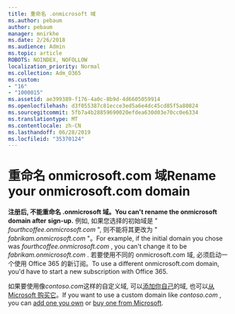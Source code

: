 ```yaml
---
title: 重命名 .onmicrosoft 域
ms.author: pebaum
author: pebaum
manager: mnirkhe
ms.date: 2/26/2018
ms.audience: Admin
ms.topic: article
ROBOTS: NOINDEX, NOFOLLOW
localization_priority: Normal
ms.collection: Adm_O365
ms.custom:
- "16"
- "1000015"
ms.assetid: ae399389-f176-4a0c-8b9d-4d6605059914
ms.openlocfilehash: d3f055387c81ecce3ed5a6e4dc45cd85f5a80824
ms.sourcegitcommit: 5fb7a4b28859690020efdea630d03e70cc0e6334
ms.translationtype: MT
ms.contentlocale: zh-CN
ms.lasthandoff: 06/28/2019
ms.locfileid: "35370124"
---
```

# <a name="rename-your-onmicrosoftcom-domain"></a><span data-ttu-id="85ccb-102">重命名 onmicrosoft.com 域</span><span class="sxs-lookup"><span data-stu-id="85ccb-102">Rename your onmicrosoft.com domain</span></span>

 <span data-ttu-id="85ccb-103">**注册后, 不能重命名 .onmicrosoft 域。**</span><span class="sxs-lookup"><span data-stu-id="85ccb-103">**You can't rename the onmicrosoft domain after sign-up.**</span></span> <span data-ttu-id="85ccb-104">例如, 如果您选择的初始域是 " *fourthcoffee.onmicrosoft.com* ", 则不能将其更改为 " *fabrikam.onmicrosoft.com* "。</span><span class="sxs-lookup"><span data-stu-id="85ccb-104">For example, if the initial domain you chose was  *fourthcoffee.onmicrosoft.com*  , you can't change it to be  *fabrikam.onmicrosoft.com*  .</span></span> <span data-ttu-id="85ccb-105">若要使用不同的 onmicrosoft.com 域, 必须启动一个使用 Office 365 的新订阅。</span><span class="sxs-lookup"><span data-stu-id="85ccb-105">To use a different onmicrosoft.com domain, you'd have to start a new subscription with Office 365.</span></span>
  
<span data-ttu-id="85ccb-106">如果要使用像*contoso.com*这样的自定义域, 可以[添加你自己](https://support.office.com/article/6383f56d-3d09-4dcb-9b41-b5f5a5efd611)的域, 也可以[从 Microsoft 购买它](https://support.office.com/article/1561140a-16a9-4a02-822d-a989250e479d)。</span><span class="sxs-lookup"><span data-stu-id="85ccb-106">If you want to use a custom domain like  *contoso.com*  , you can [add one you own](https://support.office.com/article/6383f56d-3d09-4dcb-9b41-b5f5a5efd611) or [buy one from Microsoft](https://support.office.com/article/1561140a-16a9-4a02-822d-a989250e479d).</span></span>
  